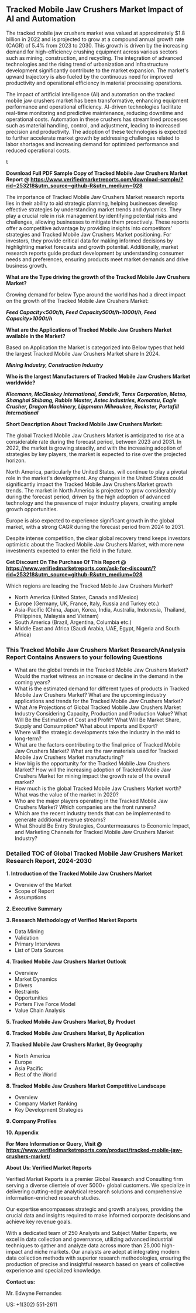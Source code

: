 <h2>Tracked Mobile Jaw Crushers Market Impact of AI and Automation</h2><p>The tracked mobile jaw crushers market was valued at approximately $1.8 billion in 2022 and is projected to grow at a compound annual growth rate (CAGR) of 5.4% from 2023 to 2030. This growth is driven by the increasing demand for high-efficiency crushing equipment across various sectors such as mining, construction, and recycling. The integration of advanced technologies and the rising trend of urbanization and infrastructure development significantly contribute to the market expansion. The market's upward trajectory is also fueled by the continuous need for improved productivity and operational efficiency in material processing operations.</p><p>The impact of artificial intelligence (AI) and automation on the tracked mobile jaw crushers market has been transformative, enhancing equipment performance and operational efficiency. AI-driven technologies facilitate real-time monitoring and predictive maintenance, reducing downtime and operational costs. Automation in these crushers has streamlined processes such as material handling, control, and adjustment, leading to increased precision and productivity. The adoption of these technologies is expected to further accelerate market growth by addressing challenges related to labor shortages and increasing demand for optimized performance and reduced operational costs.</p>t</p><p id="" class=""><strong>Download Full PDF Sample Copy of Tracked Mobile Jaw Crushers Market Report @ <a href="https://www.verifiedmarketreports.com/download-sample/?rid=253218&utm_source=github-R&utm_medium=028" target="_blank">https://www.verifiedmarketreports.com/download-sample/?rid=253218&utm_source=github-R&utm_medium=028</a></strong></p><p>The importance of&nbsp;Tracked Mobile Jaw Crushers Market research reports lies in their ability to aid strategic planning, helping businesses develop effective strategies by understanding market trends and dynamics. They play a crucial role in risk management by identifying potential risks and challenges, allowing businesses to mitigate them proactively. These reports offer a competitive advantage by providing insights into competitors' strategies and Tracked Mobile Jaw Crushers Market positioning. For investors, they provide critical data for making informed decisions by highlighting market forecasts and growth potential. Additionally, market research reports guide product development by understanding consumer needs and preferences, ensuring products meet market demands and drive business growth.</p><p><strong>What are the&nbsp;Type driving the growth of the Tracked Mobile Jaw Crushers Market?</strong></p><p id="" class="">Growing demand for below Type around the world has had a direct impact on the growth of the Tracked Mobile Jaw Crushers Market:</p><em><strong>Feed Capacity<500t/h, Feed Capacity500t/h-1000t/h, Feed Capacity>1000t/h</strong></em></p><strong>What are the&nbsp;Applications&nbsp;of Tracked Mobile Jaw Crushers Market available in the Market?</strong></p><p id="" class="">Based on Application the Market is categorized into Below types that held the largest Tracked Mobile Jaw Crushers Market share In 2024.</p><em><strong>Mining Industry, Construction Industry</strong></em></p><strong>Who is the largest Manufacturers of Tracked Mobile Jaw Crushers Market worldwide?</strong></p><p><em><strong>Kleemann, McCloskey International, Sandvik, Terex Corporation, Metso, Shanghai Shibang, Rubble Master, Astec Industries, Komatsu, Eagle Crusher, Dragon Machinery, Lippmann Milwaukee, Rockster, Portafill International</strong></em></p><p id="" class=""><strong>Short Description About Tracked Mobile Jaw Crushers Market:</strong></p><p>The global Tracked Mobile Jaw Crushers Market is anticipated to rise at a considerable rate during the forecast period, between 2023 and 2031. In 2022, the market is growing steadily, and with the increasing adoption of strategies by key players, the market is expected to rise over the projected horizon.</p><p>North America, particularly the United States, will continue to play a pivotal role in the market's development. Any changes in the United States could significantly impact the Tracked Mobile Jaw Crushers Market growth trends. The market in North America is projected to grow considerably during the forecast period, driven by the high adoption of advanced technology and the presence of major industry players, creating ample growth opportunities.</p><p>Europe is also expected to experience significant growth in the global market, with a strong CAGR during the forecast period from 2024 to 2031.</p><p>Despite intense competition, the clear global recovery trend keeps investors optimistic about the Tracked Mobile Jaw Crushers Market, with more new investments expected to enter the field in the future.</p><p id="" class=""><strong>Get Discount On The Purchase Of This Report @ <a href="https://www.verifiedmarketreports.com/ask-for-discount/?rid=253218&utm_source=github-R&utm_medium=028" target="_blank">https://www.verifiedmarketreports.com/ask-for-discount/?rid=253218&utm_source=github-R&utm_medium=028</a></strong></p>Which regions are leading the Tracked Mobile Jaw Crushers Market?</p><ul><li>North America (United States, Canada and Mexico)</li><li>Europe (Germany, UK, France, Italy, Russia and Turkey etc.)</li><li>Asia-Pacific (China, Japan, Korea, India, Australia, Indonesia, Thailand, Philippines, Malaysia and Vietnam)</li><li>South America (Brazil, Argentina, Columbia etc.)</li><li>Middle East and Africa (Saudi Arabia, UAE, Egypt, Nigeria and South Africa)</li></ul><h3 id="" class="">This Tracked Mobile Jaw Crushers Market Research/Analysis Report Contains Answers to your following Questions</h3><ul><li>What are the global trends in the Tracked Mobile Jaw Crushers Market? Would the market witness an increase or decline in the demand in the coming years?</li><li>What is the estimated demand for different types of products in Tracked Mobile Jaw Crushers Market? What are the upcoming industry applications and trends for the Tracked Mobile Jaw Crushers Market?</li><li>What Are Projections of Global Tracked Mobile Jaw Crushers Market Industry Considering Capacity, Production and Production Value? What Will Be the Estimation of Cost and Profit? What Will Be Market Share, Supply and Consumption? What about imports and Export?</li><li>Where will the strategic developments take the industry in the mid to long-term?</li><li>What are the factors contributing to the final price of Tracked Mobile Jaw Crushers Market? What are the raw materials used for Tracked Mobile Jaw Crushers Market manufacturing?</li><li>How big is the opportunity for the Tracked Mobile Jaw Crushers Market? How will the increasing adoption of Tracked Mobile Jaw Crushers Market for mining impact the growth rate of the overall market?</li><li>How much is the global Tracked Mobile Jaw Crushers Market worth? What was the value of the market In 2020?</li><li>Who are the major players operating in the Tracked Mobile Jaw Crushers Market? Which companies are the front runners?</li><li>Which are the recent industry trends that can be implemented to generate additional revenue streams?</li><li>What Should Be Entry Strategies, Countermeasures to Economic Impact, and Marketing Channels for Tracked Mobile Jaw Crushers Market Industry?</li></ul><h3 id="" class="">Detailed TOC of Global Tracked Mobile Jaw Crushers Market Research Report, 2024-2030</h3><p id="" class=""><strong>1. Introduction of the Tracked Mobile Jaw Crushers Market</strong></p><ul><li>Overview of the Market</li><li>Scope of Report</li><li>Assumptions</li></ul><p id="" class=""><strong>2. Executive Summary</strong></p><p id="" class=""><strong>3. Research Methodology of Verified Market Reports</strong></p><ul><li>Data Mining</li><li>Validation</li><li>Primary Interviews</li><li>List of Data Sources</li></ul><p id="" class=""><strong>4. Tracked Mobile Jaw Crushers Market Outlook</strong></p><ul><li>Overview</li><li>Market Dynamics</li><li>Drivers</li><li>Restraints</li><li>Opportunities</li><li>Porters Five Force Model</li><li>Value Chain Analysis</li></ul><p id="" class=""><strong>5. Tracked Mobile Jaw Crushers Market, By Product</strong></p><p id="" class=""><strong>6. Tracked Mobile Jaw Crushers Market, By Application</strong></p><p id="" class=""><strong>7. Tracked Mobile Jaw Crushers Market, By Geography</strong></p><ul><li>North America</li><li>Europe</li><li>Asia Pacific</li><li>Rest of the World</li></ul><p id="" class=""><strong>8. Tracked Mobile Jaw Crushers Market Competitive Landscape</strong></p><ul><li>Overview</li><li>Company Market Ranking</li><li>Key Development Strategies</li></ul><p id="" class=""><strong>9. Company Profiles</strong></p><p id="" class=""><strong>10. Appendix</strong></p><p id="" class=""><strong>For More Information or Query, Visit @ <a href="https://www.verifiedmarketreports.com/product/tracked-mobile-jaw-crushers-market/" target="_blank">https://www.verifiedmarketreports.com/product/tracked-mobile-jaw-crushers-market/</a></strong></p><p id="" class=""><strong>About Us: Verified Market Reports</strong></p><p id="" class="">Verified Market Reports is a premier Global Research and Consulting firm serving a diverse clientele of over 5000+ global customers. We specialize in delivering cutting-edge analytical research solutions and comprehensive information-enriched research studies.</p><p id="" class="">Our expertise encompasses strategic and growth analyses, providing the crucial data and insights required to make informed corporate decisions and achieve key revenue goals.</p><p id="" class="">With a dedicated team of 250 Analysts and Subject Matter Experts, we excel in data collection and governance, utilizing advanced industrial techniques to gather and analyze data across more than 25,000 high-impact and niche markets. Our analysts are adept at integrating modern data collection methods with superior research methodologies, ensuring the production of precise and insightful research based on years of collective experience and specialized knowledge.</p><p id="" class=""><strong>Contact us:</strong></p><p id="" class="">Mr. Edwyne Fernandes</p><p id="" class="">US: +1(302) 551-2611</p>